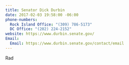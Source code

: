 ```yaml
---
title: Senator Dick Durbin
date: 2017-02-03 19:58:00 -06:00
phone-numbers:
  Rock Island Office: "(309) 786-5173"
  DC Office: "(202) 224-2152"
website: https://www.durbin.senate.gov/
Email:
  Email: https://www.durbin.senate.gov/contact/email
---
```


Rad
